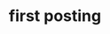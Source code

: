 ---
layout: single
title:  "first posting"
categories: shader
toc: true
sidebar:
    nav: "counts"
---